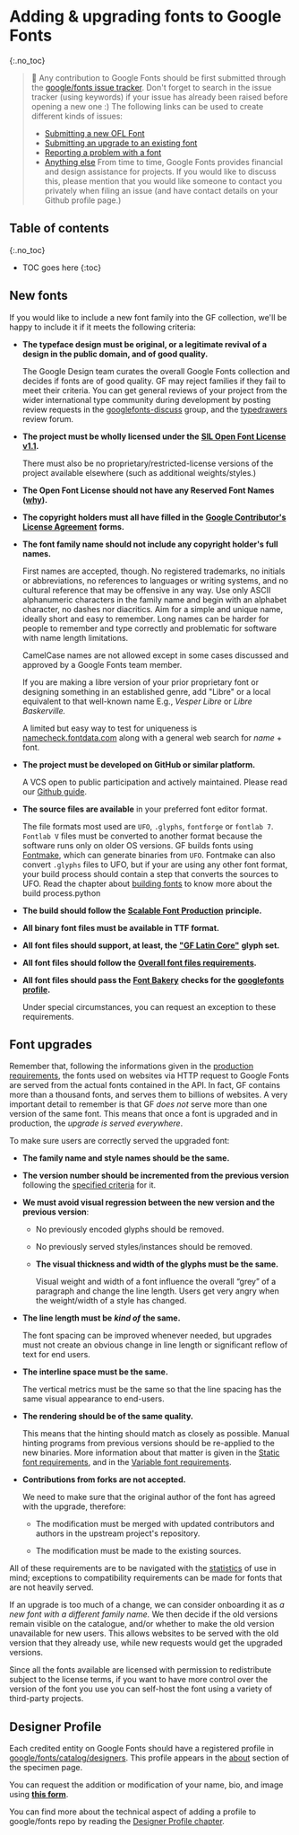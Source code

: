 # Adding & upgrading fonts to Google Fonts
{:.no_toc}

> <span class="icon">🐸</span>  Any contribution to Google Fonts should be first submitted through the [google/fonts issue tracker](https://github.com/google/fonts/issues).
> Don't forget to search in the issue tracker (using keywords) if your issue has already been raised before opening a new one :) The following links can be used to create different kinds of issues:
> -   [Submitting a new OFL Font](https://github.com/google/fonts/issues/new?assignees=&labels=II+New+Font%2C+%3E+Submission&template=1_add-font.md&title=Add+%5BFont+Name%5D)
> -   [Submitting an upgrade to an existing font](https://github.com/google/fonts/issues/new?assignees=&labels=II+Font+Upgrade&template=2_update-font.md&title=Update+%5BFont+Name%5D)
> -   [Reporting a problem with a font](https://github.com/google/fonts/issues/new?assignees=&labels=II+Font+Bug&template=3_font-bug.md&title=)
> -   [Anything else](https://github.com/google/fonts/issues/new?assignees=&labels=II+API+%2F+Website+%2F+Platform%2C+II+Tools+%2F+workflow+%2F+repo&template=4_anything-else.md&title=)
> From time to time, Google Fonts provides financial and design assistance for projects. If you would like to discuss this, please mention that you would like someone to contact you privately when filing an issue (and have contact details on your Github profile page.)

## Table of contents
{:.no_toc}
* TOC goes here
{:toc}

## New fonts

If you would like to include a new font family into the GF collection, we'll be happy to include it if it meets the following criteria:

-   **The typeface design must be original, or a legitimate revival of a design in the public domain, and of good quality.**

    The Google Design team curates the overall Google Fonts collection and decides if fonts are of good quality. GF may reject families if they fail to meet their criteria. You can get general reviews of your project from the wider international type community during development by posting review requests in the [googlefonts-discuss](https://groups.google.com/forum/#!forum/googlefonts-discuss) group, and the [typedrawers](http://typedrawers.com/categories/critiques%E2%80%94type-design) review forum.
-   **The project must be wholly licensed under the** **[SIL Open Font License v1.1](http://scripts.sil.org/OFL).**

    There must also be no proprietary/restricted-license versions of the project available elsewhere (such as additional weights/styles.)
-   **The Open Font License should not have any Reserved Font Names ([why](https://github.com/simoncozens/silson/issues/1)).**
-   **The copyright holders must all have filled in the** **[Google Contributor's License Agreement](https://cla.developers.google.com/)** **forms.**
-   **The font family name should not include any copyright holder's full names.**

    First names are accepted, though. No registered trademarks, no initials or abbreviations, no references to languages or writing systems, and no cultural reference that may be offensive in any way. Use only ASCII alphanumeric characters in the family name and begin with an alphabet character, no dashes nor diacritics. Aim for a simple and unique name, ideally short and easy to remember. Long names can be harder for people to remember and type correctly and problematic for software with name length limitations.

    CamelCase names are not allowed except in some cases discussed and approved by a Google Fonts team member.

    If you are making a libre version of your prior proprietary font or designing something in an established genre, add "Libre" or a local equivalent to that well-known name E.g., *Vesper Libre* or *Libre Baskerville.*

    A limited but easy way to test for uniqueness is [namecheck.fontdata.com](https://namecheck.fontdata.com/) along with a general web search for *name* + font.
-   **The project must be developed on GitHub or similar platform.**

    A VCS open to public participation and actively maintained. Please read our [Github guide](hosting.md).
-   **The source files are available** in your preferred font editor format.

    The file formats most used are `UFO`, `.glyphs`, `fontforge` or `fontlab 7`. `Fontlab V` files must be converted to another format because the software runs only on older OS versions. GF builds fonts using [Fontmake](https://github.com/googlefonts/fontmake), which can generate binaries from `UFO`. Fontmake can also convert `.glyphs` files to UFO, but if your are using any other font format, your build process should contain a step that converts the sources to UFO. Read the chapter about [building fonts](build.md) to know more about the build process.python
-   **The build should follow the** [**Scalable Font Production**](production.md) **principle.**
-   **All binary font files must be available in TTF format.**
-   **All font files should support, at least, the** [**"GF Latin Core"**](https://github.com/googlefonts/glyphsets/tree/main/GF_glyphsets/Latin) **glyph set.**
-   **All font files should follow the** **[Overall font files requirements](requirements.md).**
-   **All font files should pass the** **[Font Bakery](https://github.com/googlefonts/fontbakery)** **checks for the** **[googlefonts profile](https://font-bakery.readthedocs.io/en/stable/fontbakery/profiles/googlefonts.html).**

    Under special circumstances, you can request an exception to these requirements.

## Font upgrades

Remember that, following the informations given in the [production requirements](production.md), the fonts used on websites via HTTP request to Google Fonts are served from the actual fonts contained in the API. In fact, GF contains more than a thousand fonts, and serves them to billions of websites. A very important detail to remember is that GF *does not* serve more than one version of the same font. This means that once a font is upgraded and in production, the *upgrade is served everywhere*.

To make sure users are correctly served the upgraded font:

-   **The family name and style names should be the same.**
-   **The version number should be incremented from the previous version** following the [specified criteria](requirements.md) for it.
-   **We must avoid visual regression between the new version and the previous version**:
    -   No previously encoded glyphs should be removed.

    

    -   No previously served styles/instances should be removed.

    

    -   **The visual thickness and width of the glyphs must be the same.**

        Visual weight and width of a font influence the overall “grey” of a paragraph and change the line length. Users get very angry when the weight/width of a style has changed.
-   **The line length must be** ***kind of*** **the same.**

    The font spacing can be improved whenever needed, but upgrades must not create an obvious change in line length or significant reflow of text for end users.
-   **The interline space must be the same.**

    The vertical metrics must be the same so that the line spacing has the same visual appearance to end-users.
-   **The rendering should be of the same quality.**

    This means that the hinting should match as closely as possible. Manual hinting programs from previous versions should be re-applied to the new binaries. More information about that matter is given in the [Static font requirements](statics.md), and in the [Variable font requirements](variable.md).
-   **Contributions from forks are not accepted.**

    We need to make sure that the original author of the font has agreed with the upgrade, therefore:

    -   The modification must be merged with updated contributors and authors in the upstream project's repository.

    

    -   The modification must be made to the existing sources.

All of these requirements are to be navigated with the [statistics](https://fonts.google.com/fonts/stats?key=WebFonts2010) of use in mind; exceptions to compatibility requirements can be made for fonts that are not heavily served.

If an upgrade is too much of a change, we can consider onboarding it as *a new font with a different family name.* We then decide if the old versions remain visible on the catalogue, and/or whether to make the old version unavailable for new users. This allows websites to be served with the old version that they already use, while new requests would get the upgraded versions.

Since all the fonts available are licensed with permission to redistribute subject to the license terms, if you want to have more control over the version of the font you use you can self-host the font using a variety of third-party projects.

## Designer Profile

Each credited entity on Google Fonts should have a registered profile in [google/fonts/catalog/designers](https://github.com/google/fonts/tree/main/catalog/designers). This profile appears in the [about](https://fonts.google.com/specimen/Praise?sort=date#about) section of the specimen page.

You can request the addition or modification of your name, bio, and image using **[this form](https://docs.google.com/forms/d/e/1FAIpQLSeMwHN8J213ZaxHrr5lHCrX56HY_NjGrWB8o604g98YxuMrdA/viewform)**.

You can find more about the technical aspect of adding a profile to google/fonts repo by reading the [Designer Profile chapter](profile.md).
